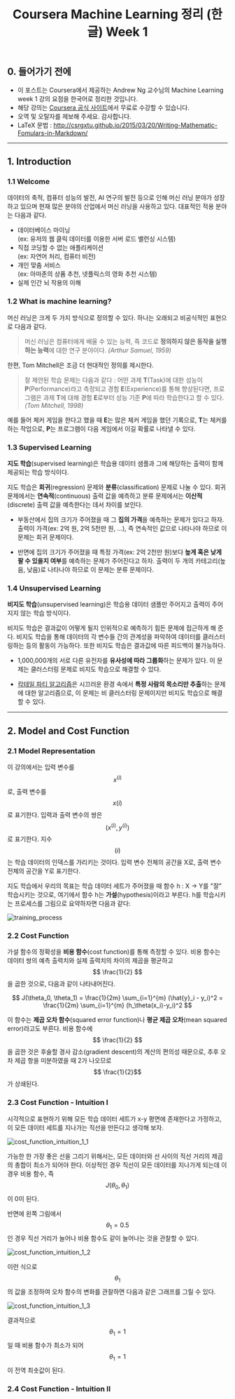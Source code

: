 ﻿---
layout: post
title: Coursera Machine Learning 정리 (한글) Week 1
description: >
  Coursera에서 제공하는 Andrew Ng 교수님의 Machine Learning week 강의 요점정리입니다.
  한국어로 번역하였습니다.
tags: [MachineLearning]
---

## 0. 들어가기 전에

* 이 포스트는 Coursera에서 제공하는 Andrew Ng 교수님의 Machine Learning week 1 강의 요점을 한국어로 정리한 것입니다.
* 해당 강의는 [Coursera 공식 사이트](https://www.coursera.org/learn/machine-learning/)에서 무료로 수강할 수 있습니다.
* 오역 및 오탈자를 제보해 주세요. 감사합니다.
* LaTeX 문법 : http://csrgxtu.github.io/2015/03/20/Writing-Mathematic-Fomulars-in-Markdown/

***

## 1. Introduction

### 1.1 Welcome
데이터의 축적, 컴퓨터 성능의 발전, AI 연구의 발전 등으로 인해 머신 러닝 분야가 성장하고 있으며 현재 많은 분야의 산업에서 머신 러닝을 사용하고 있다. 대표적인 적용 분야는 다음과 같다.
* 데이터베이스 마이닝  
    (ex: 유저의 웹 클릭 데이터를 이용한 서버 로드 밸런싱 시스템)
* 직접 코딩할 수 없는 애플리케이션  
    (ex: 자연어 처리, 컴퓨터 비전)
* 개인 맞춤 서비스  
    (ex: 아마존의 상품 추천, 넷플릭스의 영화 추천 시스템)
* 실제 인간 뇌 작용의 이해

### 1.2 What is machine learning?

머신 러닝은 크게 두 가지 방식으로 정의할 수 있다. 하나는 오래되고 비공식적인 표현으로 다음과 같다.

> 머신 러닝은 컴퓨터에게 배울 수 있는 능력, 즉 코드로 **정의하지 않은 동작을 실행하는 능력**에 대한 연구 분야이다. *(Arthur Samuel, 1959)*

한편, Tom Mitchell은 조금 더 현대적인 정의를 제시한다.

> 잘 제안된 학습 문제는 다음과 같다 : 어떤 과제 **T**(Task)에 대한 성능이 **P**(Performance)라고 측정되고 경험 **E**(Experience)를 통해 향상된다면, 프로그램은 과제 **T**에 대해 경험 **E**로부터 성능 기준 **P**에 따라 학습한다고 할 수 있다. *(Tom Mitchell, 1998)*

예를 들어 체커 게임을 한다고 했을 때 **E**는 많은 체커 게임을 했던 기록으로, **T**는 체커를 하는 작업으로, **P**는 프로그램이 다음 게임에서 이길 확률로 나타낼 수 있다.

### 1.3 Supervised Learning

**지도 학습**(supervised learning)은 학습용 데이터 샘플과 그에 해당하는 출력이 함께 제공되는 학습 방식이다.

지도 학습은 **회귀**(regression) 문제와 **분류**(classification) 문제로 나눌 수 있다. 회귀 문제에서는 **연속적**(continuous) 출력 값을 예측하고 분류 문제에서는 **이산적**(discrete) 출력 값을 예측한다는 데서 차이를 보인다.

* 부동산에서 집의 크기가 주어졌을 때 그 **집의 가격**을 예측하는 문제가 있다고 하자. 출력이 가격(ex: 2억 원, 2억 5천만 원, ...), 즉 연속적인 값으로 나타나야 하므로 이 문제는 회귀 문제이다.

* 반면에 집의 크기가 주어졌을 때 특정 가격(ex: 2억 2천만 원)보다 **높게 혹은 낮게 팔 수 있을지 여부**를 예측하는 문제가 주어진다고 하자. 출력이 두 개의 카테고리(높음, 낮음)로 나타나야 하므로 이 문제는 분류 문제이다.

### 1.4 Unsupervised Learning

**비지도 학습**(unsupervised learning)은 학습용 데이터 샘플만 주어지고 출력이 주어지지 않는 학습 방식이다.

비지도 학습은 결과값이 어떻게 될지 인위적으로 예측하기 힘든 문제에 접근하게 해 준다. 비지도 학습을 통해 데이터의 각 변수들 간의 관계성을 파악하여 데이터를 클러스터링하는 등의 활동이 가능하다. 또한 비지도 학습은 결과값에 따른 피드백이 불가능하다.

* 1,000,000개의 서로 다른 유전자를 **유사성에 따라 그룹화**하는 문제가 있다. 이 문제는 클러스터링 문제로 비지도 학습으로 해결할 수 있다.

* [칵테일 파티 알고리즘](https://en.wikipedia.org/wiki/Cocktail_party_effect)은 시끄러운 환경 속에서 **특정 사람의 목소리만 추출**하는 문제에 대한 알고리즘으로, 이 문제는 비 클러스터링 문제이지만 비지도 학습으로 해결할 수 있다.

***

## 2. Model and Cost Function

### 2.1 Model Representation

이 강의에서는 입력 변수를 $$ x^{(i)} $$ 로, 출력 변수를 $$ x{(i)} $$ 로 표기한다. 입력과 출력 변수의 쌍은 $$ (x^{(i)}, y^{(i)}) $$ 로 표기한다. 지수 $$ (i) $$ 는 학습 데이터의 인덱스를 가리키는 것이다. 입력 변수 전체의 공간을 X로, 출력 변수 전체의 공간을 Y로 표기한다.

지도 학습에서 우리의 목표는 학습 데이터 세트가 주어졌을 때 함수 h : X → Y를 "잘" 학습시키는 것으로, 여기에서 함수 h는 **가설**(hypothesis)이라고 부른다. h를 학습시키는 프로세스를 그림으로 요약하자면 다음과 같다:

![training_process](https://d3c33hcgiwev3.cloudfront.net/imageAssetProxy.v1/H6qTdZmYEeaagxL7xdFKxA_2f0f671110e8f7446bb2b5b2f75a8874_Screenshot-2016-10-23-20.14.58.png?expiry=1533600000000&hmac=D4sCF87KMrPeEEE8YmCOabOLN8uejsViqBUuSt1GXaA)

### 2.2 Cost Function

가설 함수의 정확성을 **비용 함수**(cost function)를 통해 측정할 수 있다. 비용 함수는 데이터 쌍의 예측 출력치와 실제 출력치의 차이의 제곱을 평균하고 $$ \frac{1}{2} $$을 곱한 것으로, 다음과 같이 나타내어진다.

$$ J(\theta_0, \theta_1) =
\frac{1}{2m} \sum_{i=1}^{m} (\hat{y}_i - y_i)^2
= \frac{1}{2m} \sum_{i=1}^{m} (h_\theta(x_i)-y_i)^2 $$

이 함수는 **제곱 오차 함수**(squared error function)나 **평균 제곱 오차**(mean squared error)라고도 부른다. 비용 함수에 $$ \frac{1}{2} $$을 곱한 것은 후술할 경사 감소(gradient descent)의 계산의 편의성 때문으로, 추후 오차 제곱 항을 미분하였을 때 2가 나오므로 $$ \frac{1}{2}$$가 상쇄된다.

### 2.3 Cost Function - Intuition I

시각적으로 표현하기 위해 모든 학습 데이터 세트가 x-y 평면에 존재한다고 가정하고, 이 모든 데이터 세트를 지나가는 직선을 만든다고 생각해 보자.

![cost_function_intuition_1_1](https://d3c33hcgiwev3.cloudfront.net/imageAssetProxy.v1/_B8TJZtREea33w76dwnDIg_3e3d4433e32478f8df446d0b6da26c27_Screenshot-2016-10-26-00.57.56.png?expiry=1533600000000&hmac=W74tfB7Wv6mO00aZG0zYzRr6iBjKdsyZGDEoerdPyWE)

가능한 한 가장 좋은 선을 그리기 위해서는, 모든 데이터와 선 사이의 직선 거리의 제곱의 총합이 최소가 되어야 한다. 이상적인 경우 직선이 모든 데이터를 지나가게 되는데 이 경우 비용 함수, 즉 $$ J(\theta_0, \theta_1) $$이 0이 된다.

반면에 왼쪽 그림에서 $$ \theta_1 = 0.5 $$인 경우 직선 거리가 늘어나 비용 함수도 같이 늘어나는 것을 관찰할 수 있다.

![cost_function_intuition_1_2](https://d3c33hcgiwev3.cloudfront.net/imageAssetProxy.v1/8guexptSEeanbxIMvDC87g_3d86874dfd37b8e3c53c9f6cfa94676c_Screenshot-2016-10-26-01.03.07.png?expiry=1533600000000&hmac=WWHYKmreO-dNSk9ZOcMCyfay_O5zCyLZmP1YyyRZK9Y)

이런 식으로 $$\theta_1$$의 값을 조정하여 오차 함수의 변화를 관찰하면 다음과 같은 그래프를 그릴 수 있다.

![cost_function_intuition_1_3](https://d3c33hcgiwev3.cloudfront.net/imageAssetProxy.v1/fph0S5tTEeajtg5TyD0vYA_9b28bdfeb34b2d4914d0b64903735cf1_Screenshot-2016-10-26-01.09.05.png?expiry=1533600000000&hmac=8sudXU2Rc9O8GdbXiRPCDUVrxwqlHEkf5iax8gbOlGU)

결과적으로 $$ \theta_1 = 1 $$일 때 비용 함수가 최소가 되어 $$ \theta_1 = 1 $$ 이 전역 최솟값이 된다.

### 2.4 Cost Function - Intuition II

